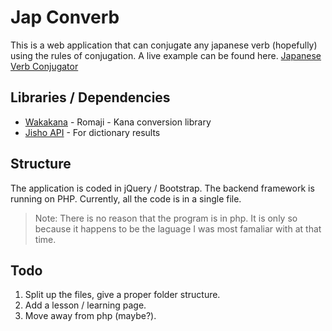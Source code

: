 # Jap Converb

This is a web application that can conjugate any japanese verb (hopefully) using the rules of conjugation.
A live example can be found here.
[Japanese Verb Conjugator](http://projects.pixelrife.com/jap)

## Libraries / Dependencies
- [Wakakana](http://wanakana.com/) - Romaji - Kana conversion library
- [Jisho API](http://jisho.org/forum/54fefc1f6e73340b1f160000-is-there-any-kind-of-search-api) - For dictionary results

## Structure
The application is coded in jQuery / Bootstrap.
The backend framework is running on PHP.
Currently, all the code is in a single file.

> Note: There is no reason that the program is in php. It is only so because it happens to be the laguage I was most famaliar with at that time.

## Todo
1. Split up the files, give a proper folder structure.
1. Add a lesson / learning page.
1. Move away from php (maybe?).
